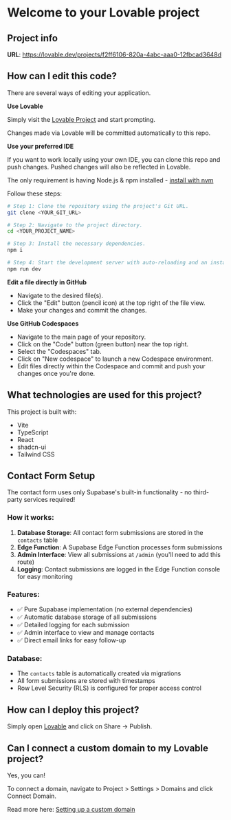 # Welcome to your Lovable project

## Project info

**URL**: https://lovable.dev/projects/f2ff6106-820a-4abc-aaa0-12fbcad3648d

## How can I edit this code?

There are several ways of editing your application.

**Use Lovable**

Simply visit the [Lovable Project](https://lovable.dev/projects/f2ff6106-820a-4abc-aaa0-12fbcad3648d) and start prompting.

Changes made via Lovable will be committed automatically to this repo.

**Use your preferred IDE**

If you want to work locally using your own IDE, you can clone this repo and push changes. Pushed changes will also be reflected in Lovable.

The only requirement is having Node.js & npm installed - [install with nvm](https://github.com/nvm-sh/nvm#installing-and-updating)

Follow these steps:

```sh
# Step 1: Clone the repository using the project's Git URL.
git clone <YOUR_GIT_URL>

# Step 2: Navigate to the project directory.
cd <YOUR_PROJECT_NAME>

# Step 3: Install the necessary dependencies.
npm i

# Step 4: Start the development server with auto-reloading and an instant preview.
npm run dev
```

**Edit a file directly in GitHub**

- Navigate to the desired file(s).
- Click the "Edit" button (pencil icon) at the top right of the file view.
- Make your changes and commit the changes.

**Use GitHub Codespaces**

- Navigate to the main page of your repository.
- Click on the "Code" button (green button) near the top right.
- Select the "Codespaces" tab.
- Click on "New codespace" to launch a new Codespace environment.
- Edit files directly within the Codespace and commit and push your changes once you're done.

## What technologies are used for this project?

This project is built with:

- Vite
- TypeScript
- React
- shadcn-ui
- Tailwind CSS

## Contact Form Setup

The contact form uses only Supabase's built-in functionality - no third-party services required!

### How it works:
1. **Database Storage**: All contact form submissions are stored in the `contacts` table
2. **Edge Function**: A Supabase Edge Function processes form submissions
3. **Admin Interface**: View all submissions at `/admin` (you'll need to add this route)
4. **Logging**: Contact submissions are logged in the Edge Function console for easy monitoring

### Features:
- ✅ Pure Supabase implementation (no external dependencies)
- ✅ Automatic database storage of all submissions
- ✅ Detailed logging for each submission
- ✅ Admin interface to view and manage contacts
- ✅ Direct email links for easy follow-up

### Database:
- The `contacts` table is automatically created via migrations
- All form submissions are stored with timestamps
- Row Level Security (RLS) is configured for proper access control

## How can I deploy this project?

Simply open [Lovable](https://lovable.dev/projects/f2ff6106-820a-4abc-aaa0-12fbcad3648d) and click on Share -> Publish.

## Can I connect a custom domain to my Lovable project?

Yes, you can!

To connect a domain, navigate to Project > Settings > Domains and click Connect Domain.

Read more here: [Setting up a custom domain](https://docs.lovable.dev/tips-tricks/custom-domain#step-by-step-guide)
